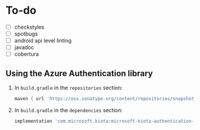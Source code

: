 # To-do


- [ ] checkstyles
- [ ] spotbugs
- [ ] android api level linting
- [ ] javadoc
- [ ] cobertura

## Using the Azure Authentication library

1. In `build.gradle` in the `repositories` section:

    ```Groovy
    maven { url 'https://oss.sonatype.org/content/repositories/snapshots' }  
    ```

1. In `build.gradle` in the `dependencies` section:

    ```Groovy
    implementation 'com.microsoft.kiota:microsoft-kiota-authentication-azure:0.0.1-SNAPSHOT'
    ```

